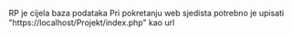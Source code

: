 RP je cijela baza podataka
Pri pokretanju web sjedista potrebno je upisati "https://localhost/Projekt/index.php" kao url
